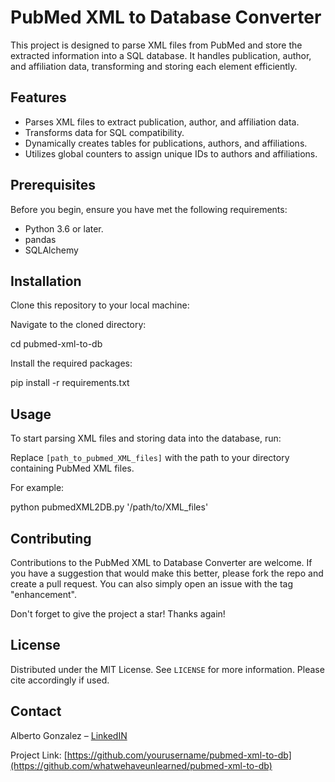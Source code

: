 # PubMed XML to Database Converter

This project is designed to parse XML files from PubMed and store the extracted information into a SQL database. It handles publication, author, and affiliation data, transforming and storing each element efficiently.

## Features

- Parses XML files to extract publication, author, and affiliation data.
- Transforms data for SQL compatibility.
- Dynamically creates tables for publications, authors, and affiliations.
- Utilizes global counters to assign unique IDs to authors and affiliations.

## Prerequisites

Before you begin, ensure you have met the following requirements:
- Python 3.6 or later.
- pandas
- SQLAlchemy

## Installation

Clone this repository to your local machine:

Navigate to the cloned directory:

cd pubmed-xml-to-db

Install the required packages:

pip install -r requirements.txt

## Usage

To start parsing XML files and storing data into the database, run:

Replace `[path_to_pubmed_XML_files]` with the path to your directory containing PubMed XML files.

For example:

python pubmedXML2DB.py '/path/to/XML_files'

## Contributing

Contributions to the PubMed XML to Database Converter are welcome. If you have a suggestion that would make this better, please fork the repo and create a pull request. You can also simply open an issue with the tag "enhancement".

Don't forget to give the project a star! Thanks again!

## License

Distributed under the MIT License. See `LICENSE` for more information.
Please cite accordingly if used. 

## Contact

Alberto Gonzalez – [LinkedIN](https://www.linkedin.com/in/agonzamart/)

Project Link: [https://github.com/yourusername/pubmed-xml-to-db](https://github.com/whatwehaveunlearned/pubmed-xml-to-db)